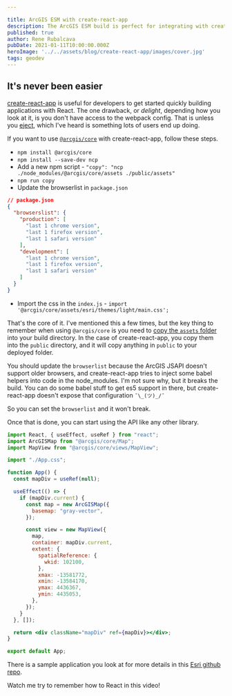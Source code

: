 ```yaml
---

title: ArcGIS ESM with create-react-app
description: The ArcGIS ESM build is perfect for integrating with create-react-app
published: true
author: Rene Rubalcava
pubDate: 2021-01-11T10:00:00.000Z
heroImage: '../../assets/blog/create-react-app/images/cover.jpg'
tags: geodev
---
```


## It's never been easier

[create-react-app](https://create-react-app.dev/) is useful for developers to
get started quickly building applications with React. The one drawback, or
_delight_, depending how you look at it, is you don't have access to the webpack
config. That is unless you
[eject](https://create-react-app.dev/docs/available-scripts/#npm-run-eject),
which I've heard is something lots of users end up doing.

If you want to use [`@arcgis/core`](https://www.npmjs.com/package/@arcgis/core)
with create-react-app, follow these steps.

- `npm install @arcgis/core`
- `npm install --save-dev ncp`
- Add a new npm script -
  `"copy": "ncp ./node_modules/@arcgis/core/assets ./public/assets"`
- `npm run copy`
- Update the browserlist in `package.json`

```json
// package.json
{
  "browserslist": {
    "production": [
      "last 1 chrome version",
      "last 1 firefox version",
      "last 1 safari version"
    ],
    "development": [
      "last 1 chrome version",
      "last 1 firefox version",
      "last 1 safari version"
    ]
  }
}
```

- Import the css in the `index.js` -
  `import '@arcgis/core/assets/esri/themes/light/main.css';`

That's the core of it. I've mentioned this a few times, but the key thing to
remember when using `@arcgis/core` is you need to
[copy the `assets` folder](https://github.com/Esri/jsapi-resources/tree/master/esm-samples#copy-assets)
into your build directory. In the case of create-react-app, you copy them into
the `public` directory, and it will copy anything in `public` to your deployed
folder.

You should update the `browserlist` because the ArcGIS JSAPI doesn't support
older browsers, and create-react-app tries to inject some babel helpers into
code in the node_modules. I'm not sure why, but it breaks the build. You can do
some babel stuff to get es5 support in there, but create-react-app doesn't
expose that configuration `¯\_(ツ)_/¯`

So you can set the `browserlist` and it won't break.

Once that is done, you can start using the API like any other library.

```jsx
import React, { useEffect, useRef } from "react";
import ArcGISMap from "@arcgis/core/Map";
import MapView from "@arcgis/core/views/MapView";

import "./App.css";

function App() {
  const mapDiv = useRef(null);

  useEffect(() => {
    if (mapDiv.current) {
      const map = new ArcGISMap({
        basemap: "gray-vector",
      });

      const view = new MapView({
        map,
        container: mapDiv.current,
        extent: {
          spatialReference: {
            wkid: 102100,
          },
          xmax: -13581772,
          xmin: -13584170,
          ymax: 4436367,
          ymin: 4435053,
        },
      });
    }
  }, []);

  return <div className="mapDiv" ref={mapDiv}></div>;
}

export default App;
```

There is a sample application you look at for more details in this
[Esri github repo](https://github.com/Esri/jsapi-resources/tree/master/esm-samples/jsapi-create-react-app).

Watch me try to remember how to React in this video!

<lite-youtube videoid="dhyMamfjvcQ"></lite-youtube>

